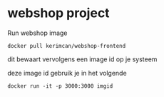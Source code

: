 # webshop project

Run webshop image

```
docker pull kerimcan/webshop-frontend
```
dit bewaart vervolgens een image id op je systeem

deze image id gebruik je in het volgende

```
docker run -it -p 3000:3000 imgid
```

